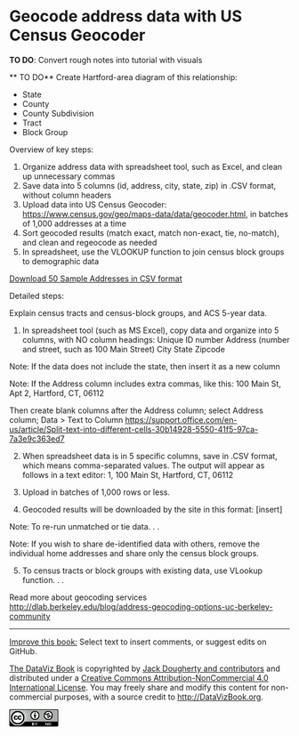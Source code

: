 # Geocode address data with US Census Geocoder

**TO DO**: Convert rough notes into tutorial with visuals

** TO DO** Create Hartford-area diagram of this relationship:
- State
- County
- County Subdivision
- Tract
- Block Group

Overview of key steps:
1) Organize address data with spreadsheet tool, such as Excel, and clean up unnecessary commas
2) Save data into 5 columns (id, address, city, state, zip) in .CSV format, without column headers
3) Upload data into US Census Geocoder: https://www.census.gov/geo/maps-data/data/geocoder.html, in batches of 1,000 addresses at a time
4) Sort geocoded results (match exact, match non-exact, tie, no-match), and clean and regeocode as needed
5) In spreadsheet, use the VLOOKUP function to join census block groups to demographic data

[Download 50 Sample Addresses in CSV format](sample-addresses-50.csv)

Detailed steps:

Explain census tracts and census-block groups, and ACS 5-year data.

1) In spreadsheet tool (such as MS Excel), copy data and organize into 5 columns, with NO column headings:
Unique ID number
Address (number and street, such as 100 Main Street)
City
State
Zipcode

Note: If the data does not include the state, then insert it as a new column

Note: If the Address column includes extra commas, like this:
100 Main St, Apt 2, Hartford, CT, 06112

Then create blank columns after the Address column; select Address column; Data > Text to Column
https://support.office.com/en-us/article/Split-text-into-different-cells-30b14928-5550-41f5-97ca-7a3e9c363ed7

2) When spreadsheet data is in 5 specific columns, save in .CSV format, which means comma-separated values. The output will appear as follows in a text editor:
1, 100 Main St, Hartford, CT, 06112

3) Upload in batches of 1,000 rows or less.

4) Geocoded results will be downloaded by the site in this format:
[insert]

Note: To re-run unmatched or tie data. . .

Note: If you wish to share de-identified data with others, remove the individual home addresses and share only the census block groups.

5) To census tracts or block groups with existing data, use VLookup function. . .

Read more about geocoding services
http://dlab.berkeley.edu/blog/address-geocoding-options-uc-berkeley-community



---



[Improve this book:](../../gitbook/improve.md) Select text to insert comments, or suggest edits on GitHub.

[The DataViz Book](http://datavizbook.org)
is copyrighted by [Jack Dougherty and contributors](../../introduction/who.md)
and distributed under a [Creative Commons Attribution-NonCommercial 4.0 International License](http://creativecommons.org/licenses/by-nc/4.0). You may freely share and modify this content for non-commercial purposes, with a source credit to http://DataVizBook.org.

![Creative Commons by-nc image](../../cc-by-nc.png)
